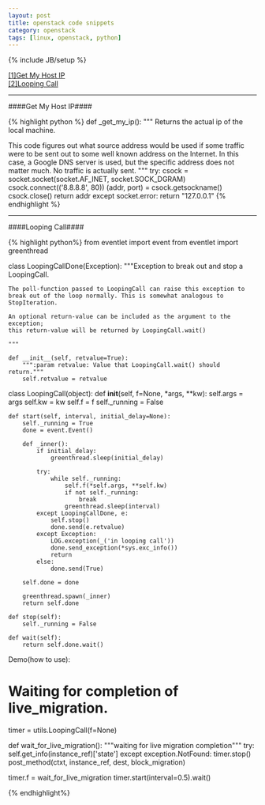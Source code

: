 ```yaml
---
layout: post
title: openstack code snippets
category: openstack
tags: [linux, openstack, python]
---
```


{% include JB/setup %}

<a href="#get_my_ip">[1]Get My Host IP</a>
</br>
<a href="#looping_call">[2]Looping Call</a>
</br>

---

<a id="get_my_ip"></a>
####Get My Host IP####

{% highlight python %}
def _get_my_ip():
"""
Returns the actual ip of the local machine.

This code figures out what source address would be used if some traffic
were to be sent out to some well known address on the Internet. In this
case, a Google DNS server is used, but the specific address does not
matter much.  No traffic is actually sent.
"""
try:
    csock = socket.socket(socket.AF_INET, socket.SOCK_DGRAM)
    csock.connect(('8.8.8.8', 80))
    (addr, port) = csock.getsockname()
    csock.close()
    return addr
except socket.error:
    return "127.0.0.1"
{% endhighlight %}

---


<a id="looping_call"></a>
####Looping Call####

{% highlight python%}
from eventlet import event
from eventlet import greenthread

class LoopingCallDone(Exception):
    """Exception to break out and stop a LoopingCall.

    The poll-function passed to LoopingCall can raise this exception to
    break out of the loop normally. This is somewhat analogous to
    StopIteration.

    An optional return-value can be included as the argument to the exception;
    this return-value will be returned by LoopingCall.wait()

    """

    def __init__(self, retvalue=True):
        """:param retvalue: Value that LoopingCall.wait() should return."""
        self.retvalue = retvalue

class LoopingCall(object):
    def __init__(self, f=None, *args, **kw):
        self.args = args
        self.kw = kw
        self.f = f
        self._running = False

    def start(self, interval, initial_delay=None):
        self._running = True
        done = event.Event()

        def _inner():
            if initial_delay:
                greenthread.sleep(initial_delay)

            try:
                while self._running:
                    self.f(*self.args, **self.kw)
                    if not self._running:
                        break
                    greenthread.sleep(interval)
            except LoopingCallDone, e:
                self.stop()
                done.send(e.retvalue)
            except Exception:
                LOG.exception(_('in looping call'))
                done.send_exception(*sys.exc_info())
                return
            else:
                done.send(True)

        self.done = done

        greenthread.spawn(_inner)
        return self.done

    def stop(self):
        self._running = False

    def wait(self):
        return self.done.wait()


Demo(how to use):
# Waiting for completion of live_migration.
timer = utils.LoopingCall(f=None)

def wait_for_live_migration():
    """waiting for live migration completion"""
    try:
        self.get_info(instance_ref)['state']
    except exception.NotFound:
        timer.stop()
        post_method(ctxt, instance_ref, dest, block_migration)

timer.f = wait_for_live_migration
timer.start(interval=0.5).wait()

{% endhighlight%}
